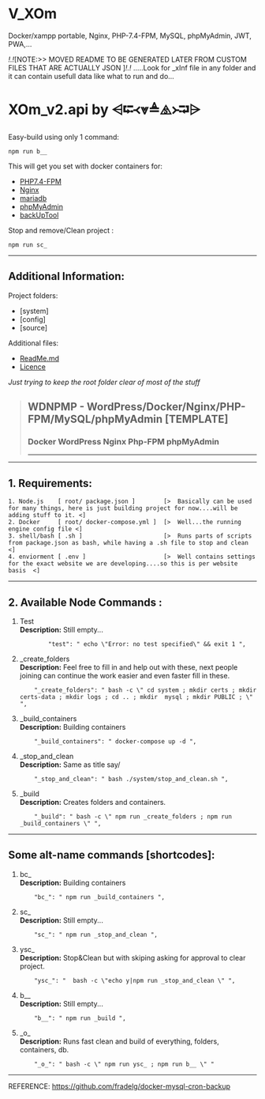 # V_XOm

Docker/xampp portable, Nginx, PHP-7.4-FPM, MySQL, phpMyAdmin, JWT, PWA,...

_!.!_[NOTE:>> MOVED README TO BE GENERATED LATER FROM CUSTOM FILES THAT ARE ACTUALLY JSON ]_!.!_
.....Look for _xInf file in any folder and it can contain usefull data like what to run and do...




# XOm_v2.api    by ⩤⮓᚜⩔≜⧌᚛⮒⩥

Easy-build using only 1 command: 
    
    npm run b__  
    
This will get you set with docker containers for:
 - [PHP7.4-FPM](PHP7.4-FPM/)
 - [Nginx](https://www.nginx.com/)
 - [mariadb](https://mariadb.org/)
 - [phpMyAdmin](https://www.phpmyadmin.net/)
 - [backUpTool](https://github.com/fradelg/docker-mysql-cron-backup)
 
Stop and remove/Clean project :

    npm run sc_
    
---   
## Additional Information: 
   
Project folders:   
- [system]   
- [config]   
- [source]   

Additional files:   
- [ReadMe.md](https://github.com/MyUserNameIsMyUserName/XOmega.git/blob/main_index/system/README.md)   
- [Licence](https://github.com/MyUserNameIsMyUserName/XOmega.git/blob/main_index/system/LICENSE)   
    
_Just trying to keep the root folder clear of most of the stuff_ 




> ## **WDNPMP** - WordPress/Docker/Nginx/PHP-FPM/MySQL/phpMyAdmin [TEMPLATE]
>
> ### Docker WordPress Nginx Php-FPM phpMyAdmin
>
> ---

---

## 1. Requirements:

    1. Node.js    [ root/ package.json ]        [>  Basically can be used for many things, here is just building project for now....will be adding stuff to it. <]
    2. Docker     [ root/ docker-compose.yml ]  [>  Well...the running engine config file <]
    3. shell/bash [ .sh ]                       [>  Runs parts of scripts from package.json as bash, while having a .sh file to stop and clean  <]
    4. enviorment [ .env ]                      [>  Well contains settings for the exact website we are developing....so this is per website basis  <]

---

## 2. Available Node Commands :

1.  Test  
    **Description:** Still empty...

                "test": " echo \"Error: no test specified\" && exit 1 ",

2.  \_create_folders  
    **Description:** Feel free to fill in and help out with these, next people joining can continue the work easier and even faster fill in these.

            "_create_folders": " bash -c \" cd system ; mkdir certs ; mkdir certs-data ; mkdir logs ; cd .. ; mkdir  mysql ; mkdir PUBLIC ; \" ",

3.  \_build_containers  
    **Description:** Building containers

            "_build_containers": " docker-compose up -d ",

4.  \_stop_and_clean  
    **Description:** Same as title say/

            "_stop_and_clean": " bash ./system/stop_and_clean.sh ",

5.  \_build  
    **Description:** Creates folders and containers.

            "_build": " bash -c \" npm run _create_folders ; npm run _build_containers \" ",

---

## Some alt-name commands [shortcodes]:

1.  bc\_  
    **Description:** Building containers

            "bc_": " npm run _build_containers ",

2.  sc\_  
    **Description:** Still empty...

            "sc_": " npm run _stop_and_clean ",

3.  ysc\_  
    **Description:** Stop&Clean but with skiping asking for approval to clear project.

            "ysc_": "  bash -c \"echo y|npm run _stop_and_clean \" ",

4.  b\_\_  
    **Description:** Still empty...

            "b__": " npm run _build ",

5.  \_o\_  
    **Description:** Runs fast clean and build of everything, folders, containers, db.

            "_o_": " bash -c \" npm run ysc_ ; npm run b__ \" "

---



REFERENCE:
  https://github.com/fradelg/docker-mysql-cron-backup
